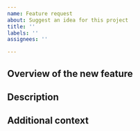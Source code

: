 ```yaml
---
name: Feature request
about: Suggest an idea for this project
title: ''
labels: ''
assignees: ''

---
```


## Overview of the new feature

<!-- 🧚‍♂️feature request overview🧚‍♀️ -->

## Description

<!-- 🧚‍♂️feature request detail🧚‍♀️ -->

## Additional context
